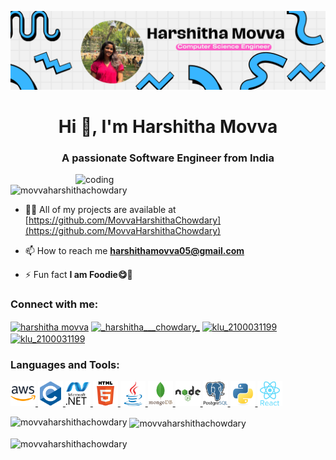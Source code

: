 ![logo](https://github.com/MovvaHarshithaChowdary/MovvaHarshithaChowdary/blob/main/Github%20Banner.png)


<h1 align="center">Hi 👋, I'm Harshitha Movva</h1>
<h3 align="center">A passionate Software Engineer from India</h3>

<img align="right" alt="coding" width="400" src="https://user-images.githubusercontent.com/55389276/140866485-8fb1c876-9a8f-4d6a-98dc-08c4981eaf70.gif">

<p align="left"> <img src="https://komarev.com/ghpvc/?username=movvaharshithachowdary&label=Profile%20views&color=0e75b6&style=flat" alt="movvaharshithachowdary" /> </p>

- 👨‍💻 All of my projects are available at [https://github.com/MovvaHarshithaChowdary](https://github.com/MovvaHarshithaChowdary)

- 📫 How to reach me **harshithamovva05@gmail.com**

- ⚡ Fun fact **I am Foodie😋🍝**

<h3 align="left">Connect with me:</h3>
<p align="left">
<a href="https://linkedin.com/in/harshitha movva" target="blank"><img align="center" src="https://raw.githubusercontent.com/rahuldkjain/github-profile-readme-generator/master/src/images/icons/Social/linked-in-alt.svg" alt="harshitha movva" height="30" width="40" /></a>
<a href="https://instagram.com/_harshitha___chowdary_" target="blank"><img align="center" src="https://raw.githubusercontent.com/rahuldkjain/github-profile-readme-generator/master/src/images/icons/Social/instagram.svg" alt="_harshitha___chowdary_" height="30" width="40" /></a>
<a href="https://www.hackerrank.com/klu_2100031199" target="blank"><img align="center" src="https://raw.githubusercontent.com/rahuldkjain/github-profile-readme-generator/master/src/images/icons/Social/hackerrank.svg" alt="klu_2100031199" height="30" width="40" /></a>
<a href="https://www.leetcode.com/klu_2100031199" target="blank"><img align="center" src="https://raw.githubusercontent.com/rahuldkjain/github-profile-readme-generator/master/src/images/icons/Social/leet-code.svg" alt="klu_2100031199" height="30" width="40" /></a>
</p>

<h3 align="left">Languages and Tools:</h3>
<p align="left"> <a href="https://aws.amazon.com" target="_blank" rel="noreferrer"> <img src="https://raw.githubusercontent.com/devicons/devicon/master/icons/amazonwebservices/amazonwebservices-original-wordmark.svg" alt="aws" width="40" height="40"/> </a> <a href="https://www.cprogramming.com/" target="_blank" rel="noreferrer"> <img src="https://raw.githubusercontent.com/devicons/devicon/master/icons/c/c-original.svg" alt="c" width="40" height="40"/> </a> <a href="https://dotnet.microsoft.com/" target="_blank" rel="noreferrer"> <img src="https://raw.githubusercontent.com/devicons/devicon/master/icons/dot-net/dot-net-original-wordmark.svg" alt="dotnet" width="40" height="40"/> </a> <a href="https://www.w3.org/html/" target="_blank" rel="noreferrer"> <img src="https://raw.githubusercontent.com/devicons/devicon/master/icons/html5/html5-original-wordmark.svg" alt="html5" width="40" height="40"/> </a> <a href="https://www.java.com" target="_blank" rel="noreferrer"> <img src="https://raw.githubusercontent.com/devicons/devicon/master/icons/java/java-original.svg" alt="java" width="40" height="40"/> </a> <a href="https://www.mongodb.com/" target="_blank" rel="noreferrer"> <img src="https://raw.githubusercontent.com/devicons/devicon/master/icons/mongodb/mongodb-original-wordmark.svg" alt="mongodb" width="40" height="40"/> </a> <a href="https://nodejs.org" target="_blank" rel="noreferrer"> <img src="https://raw.githubusercontent.com/devicons/devicon/master/icons/nodejs/nodejs-original-wordmark.svg" alt="nodejs" width="40" height="40"/> </a> <a href="https://www.postgresql.org" target="_blank" rel="noreferrer"> <img src="https://raw.githubusercontent.com/devicons/devicon/master/icons/postgresql/postgresql-original-wordmark.svg" alt="postgresql" width="40" height="40"/> </a> <a href="https://www.python.org" target="_blank" rel="noreferrer"> <img src="https://raw.githubusercontent.com/devicons/devicon/master/icons/python/python-original.svg" alt="python" width="40" height="40"/> </a> <a href="https://reactjs.org/" target="_blank" rel="noreferrer"> <img src="https://raw.githubusercontent.com/devicons/devicon/master/icons/react/react-original-wordmark.svg" alt="react" width="40" height="40"/> </a> </p>

<p><img align="left" src="https://github-readme-stats.vercel.app/api/top-langs?username=movvaharshithachowdary&show_icons=true&locale=en&layout=compact" alt="movvaharshithachowdary" /></p>

<p>&nbsp;<img align="center" src="https://github-readme-stats.vercel.app/api?username=movvaharshithachowdary&show_icons=true&locale=en" alt="movvaharshithachowdary" /></p>

<p><img align="center" src="https://github-readme-streak-stats.herokuapp.com/?user=movvaharshithachowdary&" alt="movvaharshithachowdary" /></p>
